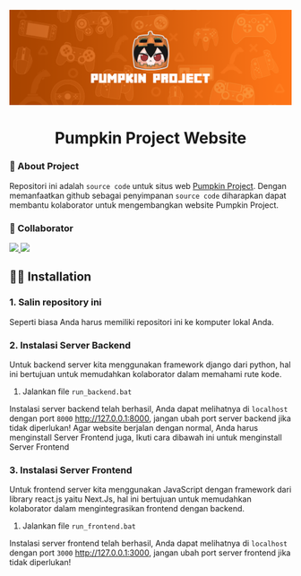 ![](https://github.com/LowScarlet/pumpkin-website/blob/main/frontend/public/static/images/meta/meta-og-2.png)
<h1 align="center">Pumpkin Project Website</h1>

### 🎯 About Project
Repositori ini adalah `source code` untuk situs web [Pumpkin Project](https://pumpkinproject.my.id). Dengan memanfaatkan github sebagai penyimpanan `source code` diharapkan dapat membantu kolaborator untuk mengembangkan website Pumpkin Project.

### 🧐 Collaborator
<a href="https://github.com/SahrulGnwn">
  <img src="https://github.com/SahrulGnwn.png?size=64" width="64" />
</a>
<a href="https://github.com/LowScarlet">
  <img src="https://github.com/LowScarlet.png?size=64" width="64" />
</a>
 
## 👨‍💻 Installation

### 1. Salin repository ini
Seperti biasa Anda harus memiliki repositori ini ke komputer lokal Anda.

### 2. Instalasi Server Backend
Untuk backend server kita menggunakan framework django dari python, hal ini bertujuan untuk memudahkan kolaborator dalam memahami rute kode.
1. Jalankan file `run_backend.bat`

Instalasi server backend telah berhasil, Anda dapat melihatnya di `localhost` dengan port `8000` http://127.0.0.1:8000, jangan ubah port server backend jika tidak diperlukan!
Agar website berjalan dengan normal, Anda harus menginstall Server Frontend juga, Ikuti cara dibawah ini untuk menginstall Server Frontend

### 3. Instalasi Server Frontend
Untuk frontend server kita menggunakan JavaScript dengan framework dari library react.js yaitu Next.Js, hal ini bertujuan untuk memudahkan kolaborator dalam mengintegrasikan frontend dengan backend.
1. Jalankan file `run_frontend.bat`

Instalasi server frontend telah berhasil, Anda dapat melihatnya di `localhost` dengan port `3000` http://127.0.0.1:3000, jangan ubah port server frontend jika tidak diperlukan!
